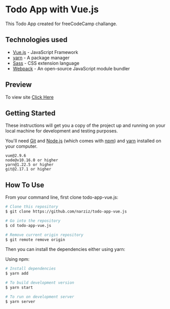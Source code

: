# Todo App with Vue.js
This Todo App created for freeCodeCamp challange.

## Technologies used
* [Vue.js](https://vuejs.org/) - JavaScript Framework
* [yarn](https://yarnpkg.com/) - A package manager
* [Sass](https://sass-lang.com/documentation) - CSS extension language
* [Webpack](https://webpack.js.org/concepts/) - An open-source JavaScript module bundler

## Preview
To view site [Click Here](https://narziz.github.io/todo-app-vue.js/)

## Getting Started

These instructions will get you a copy of the project up and running on your local machine for development and testing purposes. 

You'll need [Git](https://git-scm.com) and [Node.js](https://nodejs.org/en/download/) (which comes with [npm](http://npmjs.com)) and [yarn](https://yarnpkg.com/) installed on your computer.

```
vue@2.9.6
node@v10.16.0 or higher
yarn@1.22.5 or higher
git@2.17.1 or higher

```

## How To Use

From your command line, first clone todo-app-vue.js:

```bash
# Clone this repository
$ git clone https://github.com/narziz/todo-app-vue.js

# Go into the repository
$ cd todo-app-vue.js

# Remove current origin repository
$ git remote remove origin
```

Then you can install the dependencies either using yarn:

Using npm:
```bash
# Install dependencies
$ yarn add

# To build development version
$ yarn start

# To run on development server
$ yarn server
```
